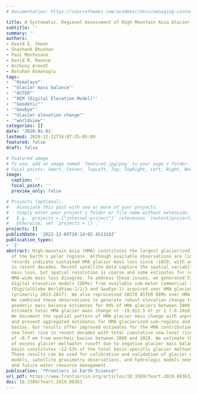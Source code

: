 ```yaml
---
# Documentation: https://sourcethemes.com/academic/docs/managing-content/

title: A Systematic, Regional Assessment of High Mountain Asia Glacier Mass Balance
subtitle: ''
summary: ''
authors:
- David E. Shean
- Shashank Bhushan
- Paul Montesano
- David R. Rounce
- Anthony Arendt
- Batuhan Osmanoglu
tags:
- '"Himalaya"'
- '"Glacier mass balance"'
- '"ASTER"'
- '"DEM (Digital Elevation Model)"'
- '"Geodetic"'
- '"GeoEye"'
- '"Glacier elevation change"'
- '"worldview"'
categories: []
date: '2020-01-01'
lastmod: 2020-12-22T16:07:25-05:00
featured: false
draft: false

# Featured image
# To use, add an image named `featured.jpg/png` to your page's folder.
# Focal points: Smart, Center, TopLeft, Top, TopRight, Left, Right, BottomLeft, Bottom, BottomRight.
image:
  caption: ''
  focal_point: ''
  preview_only: false

# Projects (optional).
#   Associate this post with one or more of your projects.
#   Simply enter your project's folder or file name without extension.
#   E.g. `projects = ["internal-project"]` references `content/project/deep-learning/index.md`.
#   Otherwise, set `projects = []`.
projects: []
publishDate: '2022-12-05T20:14:02.451318Z'
publication_types:
- '2'
abstract: High-mountain Asia (HMA) constitutes the largest glacierized region outside
  of the Earth's polar regions. Although available observations are limited, long-term
  records indicate sustained HMA glacier mass loss since ~1850, with accelerated loss
  in recent decades. Recent satellite data capture the spatial variability of this
  mass loss, but spatial resolution is coarse and some estimates for regional and
  HMA-wide mass loss disagree. To address these issues, we generated 5797 high-resolution
  digital elevation models (DEMs) from available sub-meter commercial stereo imagery
  (DigitalGlobe WorldView-1/2/3 and GeoEye-1) acquired over HMA glaciers from 2007–2018
  (primarily 2013–2017). We also reprocessed 28278 ASTER DEMs over HMA from 2000–2018.
  We combined these observations to generate robust elevation change trend maps and
  geodetic mass balance estimates for 99% of HMA glaciers between 2000 and 2018. We
  estimate total HMA glacier mass change of -19.0±2.5 Gt yr-1 (-0.19±0.03 m w.e. yr-1).
  We document the spatial pattern of HMA glacier mass change with unprecedented detail,
  and present aggregated estimates for HMA glacierized sub-regions and hydrologic
  basins. Our results offer improved estimates for the HMA contribution to global
  sea level rise in recent decades with total cumulative sea-level rise contribution
  of ~0.7 mm from exorheic basins between 2000 and 2018. We estimate that the range
  of excess glacier meltwater runoff due to negative glacier mass balance in each
  basin constitutes ~12-53% of the total basin-specific glacier meltwater runoff.
  These results can be used for calibration and validation of glacier mass balance
  models, satellite gravimetry observations, and hydrologic models needed for present
  and future water resource management.
publication: '*Frontiers in Earth Science*'
url_pdf: https://www.frontiersin.org/articles/10.3389/feart.2019.00363/full
doi: 10.3389/feart.2019.00363
---
```

